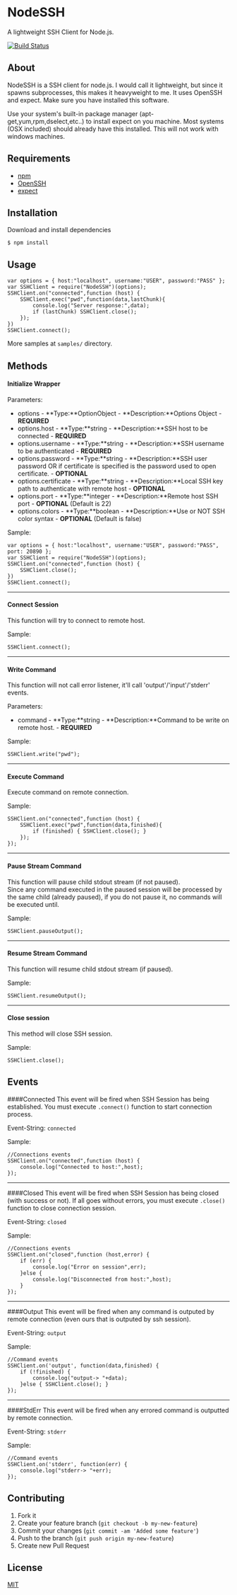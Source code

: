 # NodeSSH

A lightweight SSH Client for Node.js.

[![Build Status](https://secure.travis-ci.org/TotenDev/NodeSSH.png?branch=master)](http://travis-ci.org/TotenDev/NodeSSH)


## About

NodeSSH is a SSH client for node.js. I would call it lightweight, but since it spawns subprocesses, this makes it heavyweight to me. It uses OpenSSH and expect. Make sure you have installed this software.

Use your system's built-in package manager (apt-get,yum,rpm,dselect,etc..) to install expect on you machine. Most systems (OSX included) should already have this installed. This will not work with windows machines.

## Requirements

- [npm](https://github.com/isaacs/npm)
- [OpenSSH](http://www.openssh.org)
- [expect](http://expect.sourceforge.net)

## Installation

Download and install dependencies

    $ npm install

## Usage

    var options = { host:"localhost", username:"USER", password:"PASS" };
    var SSHClient = require("NodeSSH")(options);
    SSHClient.on("connected",function (host) {
	    SSHClient.exec("pwd",function(data,lastChunk){ 
	    	console.log("Server response:",data);
	    	if (lastChunk) SSHClient.close(); 
	    });
    })
    SSHClient.connect();

More samples at `samples/` directory.

## Methods

#### Initialize Wrapper

Parameters:

* options - **Type:**OptionObject - **Description:**Options Object - **REQUIRED**
* options.host - **Type:**string - **Description:**SSH host to be connected - **REQUIRED**
* options.username - **Type:**string - **Description:**SSH username to be authenticated - **REQUIRED**
* options.password - **Type:**string - **Description:**SSH user password OR if certificate is specified is the password used to open certificate. - **OPTIONAL**
* options.certificate - **Type:**string - **Description:**Local SSH key path to authenticate with remote host - **OPTIONAL**
* options.port - **Type:**integer - **Description:**Remote host SSH port - **OPTIONAL** (Default is 22)
* options.colors - **Type:**boolean - **Description:**Use or NOT SSH color syntax - **OPTIONAL** (Default is false)

Sample:

    var options = { host:"localhost", username:"USER", password:"PASS", port: 20890 };
    var SSHClient = require("NodeSSH")(options);
    SSHClient.on("connected",function (host) {
	    SSHClient.close();
    })
    SSHClient.connect();
---
#### Connect Session

This function will try to connect to remote host.

Sample:

    SSHClient.connect();
---
#### Write Command

This function will not call error listener, it'll call 'output'/'input'/'stderr' events.  

Parameters:
- command - **Type:**string - **Description:**Command to be write on remote host. - **REQUIRED**

Sample:

    SSHClient.write("pwd");
---
#### Execute Command
Execute command on remote connection.

Sample:

    SSHClient.on("connected",function (host) {
		SSHClient.exec("pwd",function(data,finished){
			if (finished) { SSHClient.close(); }
		});
	});
---
#### Pause Stream Command

This function will pause child stdout stream (if not paused).  
Since any command executed in the paused session will be processed by the same child (already paused), if you do not pause it, no commands will be executed until.

Sample:

    SSHClient.pauseOutput();
---
#### Resume Stream Command

This function will resume child stdout stream (if paused).

Sample:

    SSHClient.resumeOutput();

---
#### Close session
This method will close SSH session.

Sample:

    SSHClient.close();


## Events

####Connected 
This event will be fired when SSH Session has being established. You must execute `.connect()` function to start connection process.

Event-String: `connected`

Sample:

	//Connections events
	SSHClient.on("connected",function (host) {
		console.log("Connected to host:",host);
	});
---
####Closed 
This event will be fired when SSH Session has being closed (with success or not). 
If all goes without errors, you must execute `.close()` function to close connection session.

Event-String: `closed`

Sample:

	//Connections events
	SSHClient.on("closed",function (host,error) {
		if (err) {
			console.log("Error on session",err); 
		}else {
			console.log("Disconnected from host:",host);
		}
	});	
---
####Output 
This event will be fired when any command is outputed by remote connection (even ours that is outputed by ssh session).

Event-String: `output`

Sample:

	//Command events
	SSHClient.on('output', function(data,finished) {
		if (!finished) {
			console.log("output-> "+data);
		}else { SSHClient.close(); }
	});
---
####StdErr 
This event will be fired when any errored command is outputted by remote connection.

Event-String: `stderr`

Sample:

	//Command events
	SSHClient.on('stderr', function(err) {
		console.log("stderr-> "+err);
	});

## Contributing

1. Fork it
2. Create your feature branch (`git checkout -b my-new-feature`)
3. Commit your changes (`git commit -am 'Added some feature'`)
4. Push to the branch (`git push origin my-new-feature`)
5. Create new Pull Request

## License

[MIT](NodeSSH/raw/master/LICENSE)
